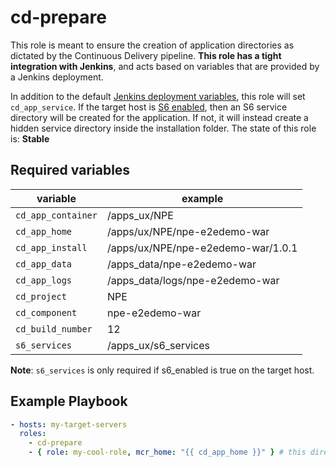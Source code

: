 # cd-prepare

This role is meant to ensure the creation of application directories as dictated by the Continuous Delivery pipeline. **This role has a tight integration with Jenkins**, and acts based on variables that are provided by a Jenkins deployment.

In addition to the default [Jenkins deployment variables](../../docs/JENKINSPLAYBOOK.md), this role will set `cd_app_service`. If the target host is [S6 enabled](../../docs/CONVENTIONS.md), then an S6 service directory will be created for the application. If not, it will instead create a hidden service directory inside the installation folder.
The state of this role is: **Stable**

## Required variables

| variable | example |
| -------- | ------- |
| `cd_app_container` | /apps_ux/NPE |
| `cd_app_home` | /apps/ux/NPE/npe-e2edemo-war |
| `cd_app_install` | /apps/ux/NPE/npe-e2edemo-war/1.0.1 |
| `cd_app_data` | /apps_data/npe-e2edemo-war |
| `cd_app_logs` | /apps_data/logs/npe-e2edemo-war |
| `cd_project` | NPE |
| `cd_component` | npe-e2edemo-war |
| `cd_build_number` | 12 |
| `s6_services` | /apps_ux/s6_services |

**Note**: `s6_services` is only required if s6_enabled is true on the target host. 

Example Playbook
----------------
```yaml
- hosts: my-target-servers
  roles:
    - cd-prepare 
    - { role: my-cool-role, mcr_home: "{{ cd_app_home }}" } # this directory is guaranteed to exist
```
